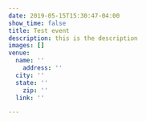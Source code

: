 ```yaml
---
date: 2019-05-15T15:30:47-04:00
show_time: false
title: Test event
description: this is the description
images: []
venue:
  name: ''
    address: ''
  city: ''
  state: ''
    zip: ''
  link: ''

---
```

